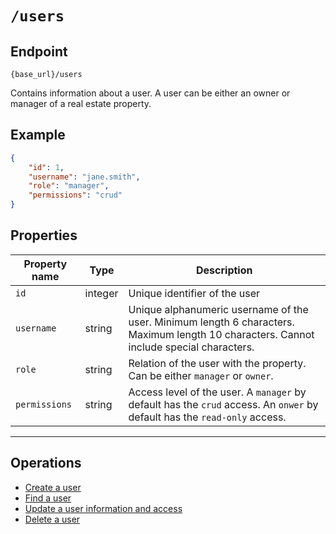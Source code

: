 # `/users`

## Endpoint

`{base_url}/users`

Contains information about a user. A user can be either an owner or manager of a real estate property.

## Example

```json
{
    "id": 1,
    "username": "jane.smith",
    "role": "manager",
    "permissions": "crud"
}
```

## Properties

| Property name | Type | Description
| --- | ---- | ---
| `id` | integer | Unique identifier of the user
| `username` | string | Unique alphanumeric username of the user. Minimum length 6 characters. Maximum length 10 characters. Cannot include special characters.
| `role` | string | Relation of the user with the property. Can be either `manager` or `owner`.
| `permissions` | string | Access level of the user. A `manager` by default has the `crud` access. An `onwer` by default has the `read-only` access.
---

## Operations

* [Create a user](/docs/create-user.md)
* [Find a user](/docs/get-user.md)
* [Update a user information and access](/docs/update-user.md)
* [Delete a user](/docs/delete-user.md)